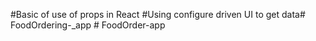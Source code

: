 #Basic of  use of props in React
#Using configure driven UI to get data#   F o o d O r d e r i n g - _ a p p  
 # FoodOrder-app
